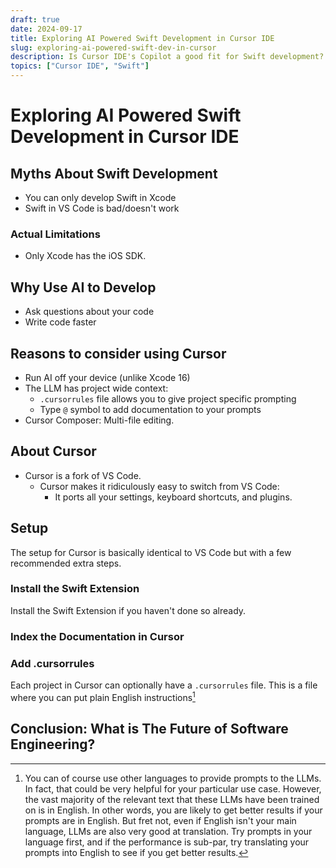 ```yaml
---
draft: true
date: 2024-09-17
title: Exploring AI Powered Swift Development in Cursor IDE
slug: exploring-ai-powered-swift-dev-in-cursor
description: Is Cursor IDE's Copilot a good fit for Swift development? 
topics: ["Cursor IDE", "Swift"]
---
```


# Exploring AI Powered Swift Development in Cursor IDE


## Myths About Swift Development
- You can only develop Swift in Xcode
- Swift in VS Code is bad/doesn't work

### Actual Limitations
- Only Xcode has the iOS SDK. 

## Why Use AI to Develop
- Ask questions about your code
- Write code faster

## Reasons to consider using Cursor
- Run AI off your device (unlike Xcode 16)
- The LLM has project wide context: 
  - `.cursorrules` file allows you to give project specific prompting
  - Type `@` symbol to add documentation to your prompts
- Cursor Composer: Multi-file editing. 

## About Cursor
- Cursor is a fork of VS Code. 
  - Cursor makes it ridiculously easy to switch from VS Code: 
    - It ports all your settings, keyboard shortcuts, and plugins.

## Setup
The setup for Cursor is basically identical to VS Code but with a few recommended extra steps. 

### Install the Swift Extension
Install the Swift Extension if you haven't done so already. 

### Index the Documentation in Cursor


### Add .cursorrules 
Each project in Cursor can optionally have a `.cursorrules` file. This is a file where you can put plain English instructions[^1]

[^1]: You can of course use other languages to provide prompts to the LLMs. In fact, that could be very helpful for your particular use case. However, the vast majority of the relevant text that these LLMs have been trained on is in English. In other words, you are likely to get better results if your prompts are in English. But fret not, even if English isn't your main language, LLMs are also very good at translation. Try prompts in your language first, and if the performance is sub-par, try translating your prompts into English to see if you get better results. 

## Conclusion: What is The Future of Software Engineering? 
